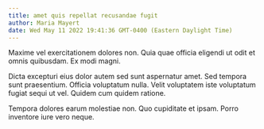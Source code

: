 ```yaml
---
title: amet quis repellat recusandae fugit
author: Maria Mayert
date: Wed May 11 2022 19:41:36 GMT-0400 (Eastern Daylight Time)
---
```

Maxime vel exercitationem dolores non. Quia quae officia eligendi ut odit et omnis quibusdam. Ex modi magni.

 Dicta excepturi eius dolor autem sed sunt aspernatur amet. Sed tempora sunt praesentium. Officia voluptatum nulla. Velit voluptatem iste voluptatum fugiat sequi ut vel. Quidem cum quidem ratione.

 Tempora dolores earum molestiae non. Quo cupiditate et ipsam. Porro inventore iure vero neque.